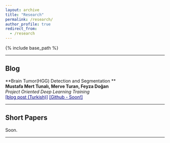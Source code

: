 ```yaml
---
layout: archive
title: "Research"
permalink: /research/
author_profile: true
redirect_from:
  - /research
---
```


{% include base_path %}

<!-- My research is in deep learning for medical image analysis, advised by <a href="https://www.hassanpourlab.com/" style="color:navy" target="_blank">Saeed Hassanpour</a>. More specifically, I work on visual analysis of histopathology images and enjoy solving problems using small data. I occasionally do natural language processing. -->

------

Blog
------

**Brain Tumor(HGG) Detection and Segmentation **  
**Mustafa Mert Tunalı, Merve Turan, Feyza Doğan**  
*Project Oriented Deep Learning Training*   
<a href="https://medium.com/deep-learning-turkiye/mri-g%C3%B6r%C3%BCnt%C3%BCleri-%C3%BCzerinden-beyin-t%C3%BCm%C3%B6r%C3%BC-tespiti-ec644a2ff0c9" style="color:navy" target="_blank">[blog post (Turkish)]</a>
<a href="https://github.com/mustafamerttunali/DeepHealth" style="color:navy" target="_blank">[Github - Soon!]</a>

------

Short Papers
------

Soon.

------
